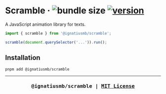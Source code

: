 # Scramble &middot; ![bundle size](https://img.shields.io/bundlephobia/minzip/@ignatiusmb/scramble.svg?label=minzip&style=popout) [![version](https://img.shields.io/npm/v/@ignatiusmb/scramble.svg?style=popout)](https://www.npmjs.com/package/@ignatiusmb/scramble)

A JavaScript animation library for texts.

```javascript
import { scramble } from '@ignatiusmb/scramble';

scramble(document.querySelector('...')).run();
```

## Installation

```bash
pnpm add @ignatiusmb/scramble
```

***

<h3 align="center"><pre>@ignatiusmb/scramble | <a href="LICENSE">MIT License</a></pre></h3>

